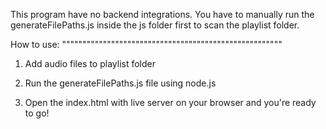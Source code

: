 <!-- !================================================! -->
This program have no backend integrations. You have to manually run the generateFilePaths.js inside the js folder first to scan the playlist folder.
<!-- !================================================! -->


How to use:
""""""""""""""""""""""""""""""""""""""""""""""""""""""
1. Add audio files to playlist folder

2. Run the generateFilePaths.js file using node.js

3. Open the index.html with live server on your browser and you're ready to go!